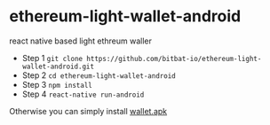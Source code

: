 # ethereum-light-wallet-android
react native based light ethreum waller

 - Step 1
  `
    git clone https://github.com/bitbat-io/ethereum-light-wallet-android.git
  `
 - Step 2
   `
    cd ethereum-light-wallet-android
    `
- Step 3
  `
    npm install
  `
 - Step 4
 `
  react-native run-android
 `
 
 Otherwise you can simply install [wallet.apk](https://i.diawi.com/TAVZWi)
